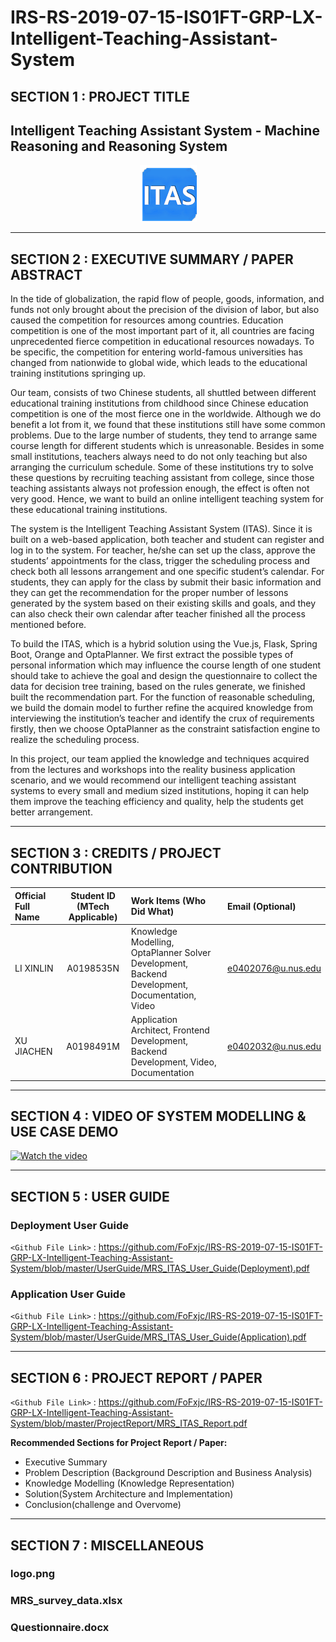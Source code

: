 # IRS-RS-2019-07-15-IS01FT-GRP-LX-Intelligent-Teaching-Assistant-System
## SECTION 1 : PROJECT TITLE
## Intelligent Teaching Assistant System - Machine Reasoning and Reasoning System 

<div align=center>
<img src="Miscellaneous/logo.png"
     style="" />
</div>


---
## SECTION 2 : EXECUTIVE SUMMARY / PAPER ABSTRACT
In the tide of globalization, the rapid flow of people, goods, information, and funds not only brought about the precision of the division of labor, but also caused the competition for resources among countries. Education competition is one of the most important part of it, all countries are facing unprecedented fierce competition in educational resources nowadays. To be specific, the competition for entering world-famous universities has changed from nationwide to global wide, which leads to the educational training institutions springing up.


Our team, consists of two Chinese students, all shuttled between different educational training institutions from childhood since Chinese education competition is one of the most fierce one in the worldwide. Although we do benefit a lot from it, we found that these institutions still have some common problems. Due to the large number of students, they tend to arrange same course length for different students which is unreasonable. Besides in some small institutions, teachers always need to do not only teaching but also arranging the curriculum schedule. Some of these institutions try to solve these questions by recruiting teaching assistant from college, since those teaching assistants always not profession enough, the effect is often not very good. Hence, we want to build an online intelligent teaching system for these educational training institutions.


The system is the Intelligent Teaching Assistant System (ITAS). Since it is built on a web-based application, both teacher and student can register and log in to the system. For teacher, he/she can set up the class, approve the students’ appointments for the class, trigger the scheduling process and check both all lessons arrangement and one specific student’s calendar. For students, they can apply for the class by submit their basic information and they can get the recommendation for the proper number of lessons generated by the system based on their existing skills and goals, and they can also check their own calendar after teacher finished all the process mentioned before.


To build the ITAS, which is a hybrid solution using the Vue.js, Flask, Spring Boot, Orange and OptaPlanner. We first extract the possible types of personal information which may influence the course length of one student should take to achieve the goal and design the questionnaire to collect the data for decision tree training, based on the rules generate, we finished built the recommendation part. For the function of reasonable scheduling, we build the domain model to further refine the acquired knowledge  from interviewing the institution’s teacher and identify the crux of requirements firstly, then we choose OptaPlanner as the constraint satisfaction engine to realize the scheduling process.


In this project, our team applied the knowledge and techniques acquired from the lectures and workshops into the reality business application scenario, and we would recommend our intelligent teaching assistant systems to every small and medium sized institutions, hoping it can help them improve the teaching efficiency and quality, help the students get better arrangement.



---
## SECTION 3 : CREDITS / PROJECT CONTRIBUTION

| Official Full Name  | Student ID (MTech Applicable)  | Work Items (Who Did What) | Email (Optional) |
| :------------ |:---------------:| :-----| :-----|
| LI XINLIN | A0198535N | Knowledge Modelling, OptaPlanner Solver Development, Backend Development, Documentation, Video| e0402076@u.nus.edu |
| XU JIACHEN | A0198491M | Application Architect, Frontend Development, Backend Development, Video, Documentation| e0402032@u.nus.edu |

---
## SECTION 4 : VIDEO OF SYSTEM MODELLING & USE CASE DEMO
[![Watch the video](http://img.youtube.com/vi/bBCQn5DqaSA/0.jpg)](https://youtu.be/bBCQn5DqaSA)

---
## SECTION 5 : USER GUIDE
### Deployment User Guide

`<Github File Link>` : https://github.com/FoFxjc/IRS-RS-2019-07-15-IS01FT-GRP-LX-Intelligent-Teaching-Assistant-System/blob/master/UserGuide/MRS_ITAS_User_Guide(Deployment).pdf

### Application User Guide

`<Github File Link>` : https://github.com/FoFxjc/IRS-RS-2019-07-15-IS01FT-GRP-LX-Intelligent-Teaching-Assistant-System/blob/master/UserGuide/MRS_ITAS_User_Guide(Application).pdf

---
## SECTION 6 : PROJECT REPORT / PAPER

`<Github File Link>` : https://github.com/FoFxjc/IRS-RS-2019-07-15-IS01FT-GRP-LX-Intelligent-Teaching-Assistant-System/blob/master/ProjectReport/MRS_ITAS_Report.pdf

**Recommended Sections for Project Report / Paper:**
- Executive Summary
- Problem Description (Background Description and Business Analysis)
- Knowledge Modelling (Knowledge Representation)
- Solution(System Architecture and Implementation)
- Conclusion(challenge and Overvome)

---
## SECTION 7 : MISCELLANEOUS

### logo.png
### MRS_survey_data.xlsx
### Questionnaire.docx


